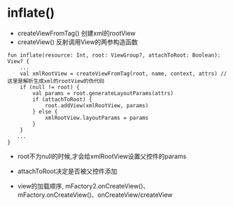 # inflate()

- createViewFromTag() 创建xml的rootView
- createView() 反射调用View的两参构造函数

```
fun inflate(resource: Int, root: ViewGroup?, attachToRoot: Boolean): View? {
    ...
    val xmlRootView = createViewFromTag(root, name, context, attrs) //这里是解析生成xml的rootView的伪代码
    if (null != root) {
        val params = root.generateLayoutParams(attrs)
        if (attachToRoot) {
            root.addView(xmlRootView, params)
        } else {
            xmlRootView.layoutParams = params
        }
    }
   ...
}

```
- root不为null的时候,才会给xmlRootView设置父控件的params
- attachToRoot决定是否被父控件添加

- view的加载顺序, mFactory2.onCreateView()、mFactory.onCreateView()、onCreateView/createView
